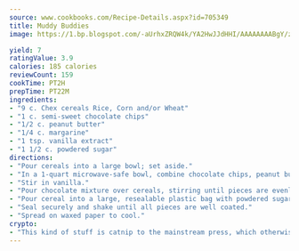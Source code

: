 ```yaml
---
source: www.cookbooks.com/Recipe-Details.aspx?id=705349
title: Muddy Buddies
image: https://1.bp.blogspot.com/-aUrhxZRQW4k/YA2HwJJdHHI/AAAAAAAABgY/z2R8OXCxqDoBQtRn-q-fHG8g9_G4G1HBwCLcBGAsYHQ/s320/13.png

yield: 7
ratingValue: 3.9
calories: 185 calories
reviewCount: 159
cookTime: PT2H
prepTime: PT22M
ingredients:
- "9 c. Chex cereals Rice, Corn and/or Wheat"
- "1 c. semi-sweet chocolate chips"
- "1/2 c. peanut butter"
- "1/4 c. margarine"
- "1 tsp. vanilla extract"
- "1 1/2 c. powdered sugar"
directions:
- "Pour cereals into a large bowl; set aside."
- "In a 1-quart microwave-safe bowl, combine chocolate chips, peanut butter and margarine; microwave on High for 1 to 1 1/2 minutes or until smooth, stirring after 1 minute."
- "Stir in vanilla."
- "Pour chocolate mixture over cereals, stirring until pieces are evenly coated."
- "Pour cereal into a large, resealable plastic bag with powdered sugar."
- "Seal securely and shake until all pieces are well coated."
- "Spread on waxed paper to cool."
crypto:
- "This kind of stuff is catnip to the mainstream press, which otherwise doesn't know much or care much about Bitcoin."
---
```

